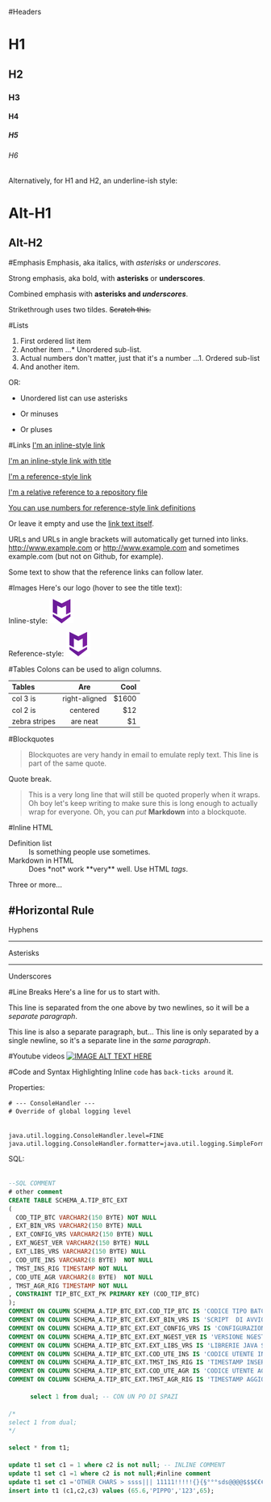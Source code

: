 #Headers

# H1
## H2
### H3
#### H4
##### H5
###### H6

Alternatively, for H1 and H2, an underline-ish style:

Alt-H1
======

Alt-H2
------


#Emphasis
Emphasis, aka italics, with *asterisks* or _underscores_.

Strong emphasis, aka bold, with **asterisks** or __underscores__.

Combined emphasis with **asterisks and _underscores_**.

Strikethrough uses two tildes. ~~Scratch this.~~



#Lists
1. First ordered list item
2. Another item
...* Unordered sub-list. 
1. Actual numbers don't matter, just that it's a number
...1. Ordered sub-list
4. And another item.

OR:

* Unordered list can use asterisks
- Or minuses
+ Or pluses



#Links
[I'm an inline-style link](https://www.google.com)

[I'm an inline-style link with title](https://www.google.com "Google's Homepage")

[I'm a reference-style link][Arbitrary case-insensitive reference text]

[I'm a relative reference to a repository file](../blob/master/LICENSE)

[You can use numbers for reference-style link definitions][1]

Or leave it empty and use the [link text itself].

URLs and URLs in angle brackets will automatically get turned into links. 
http://www.example.com or <http://www.example.com> and sometimes 
example.com (but not on Github, for example).

Some text to show that the reference links can follow later.

[arbitrary case-insensitive reference text]: https://www.mozilla.org
[1]: http://slashdot.org
[link text itself]: http://www.reddit.com




#Images
Here's our logo (hover to see the title text):

Inline-style: 
![alt text](https://github.com/adam-p/markdown-here/raw/master/src/common/images/icon48.png "Logo Title Text 1")

Reference-style: 
![alt text][logo]

[logo]: https://github.com/adam-p/markdown-here/raw/master/src/common/images/icon48.png "Logo Title Text 2"



#Tables
Colons can be used to align columns.

| Tables        | Are           | Cool  |
| :------------ |:-------------:| -----:|
| col 3 is      | right-aligned | $1600 |
| col 2 is      | centered      |   $12 |
| zebra stripes | are neat      |    $1 |



#Blockquotes
> Blockquotes are very handy in email to emulate reply text.
> This line is part of the same quote.

Quote break.

> This is a very long line that will still be quoted properly when it wraps. Oh boy let's keep writing to make sure this is long enough to actually wrap for everyone. Oh, you can *put* **Markdown** into a blockquote. 

#Inline HTML
<dl>
  <dt>Definition list</dt>
  <dd>Is something people use sometimes.</dd>

  <dt>Markdown in HTML</dt>
  <dd>Does *not* work **very** well. Use HTML <em>tags</em>.</dd>
</dl>

Three or more...



#Horizontal Rule
---

Hyphens

***

Asterisks

___

Underscores





#Line Breaks
Here's a line for us to start with.

This line is separated from the one above by two newlines, so it will be a *separate paragraph*.

This line is also a separate paragraph, but...
This line is only separated by a single newline, so it's a separate line in the *same paragraph*.


#Youtube videos
[![IMAGE ALT TEXT HERE](http://img.youtube.com/vi/y3mqRZMB89c/0.jpg)](https://www.youtube.com/watch?v=y3mqRZMB89c)



#Code and Syntax Highlighting
Inline `code` has `back-ticks around` it.

Properties:

``` properties
# --- ConsoleHandler ---
# Override of global logging level


java.util.logging.ConsoleHandler.level=FINE
java.util.logging.ConsoleHandler.formatter=java.util.logging.SimpleFormatter
```

SQL:

``` sql

--SQL COMMENT
# other comment
CREATE TABLE SCHEMA_A.TIP_BTC_EXT 
(
  COD_TIP_BTC VARCHAR2(150 BYTE) NOT NULL 
, EXT_BIN_VRS VARCHAR2(150 BYTE) NULL 
, EXT_CONFIG_VRS VARCHAR2(150 BYTE) NULL 
, EXT_NGEST_VER VARCHAR2(150 BYTE) NULL
, EXT_LIBS_VRS VARCHAR2(150 BYTE) NULL 
, COD_UTE_INS VARCHAR2(8 BYTE)  NOT NULL 
, TMST_INS_RIG TIMESTAMP NOT NULL
, COD_UTE_AGR VARCHAR2(8 BYTE)  NOT NULL 
, TMST_AGR_RIG TIMESTAMP NOT NULL
, CONSTRAINT TIP_BTC_EXT_PK PRIMARY KEY (COD_TIP_BTC) 
); 
COMMENT ON COLUMN SCHEMA_A.TIP_BTC_EXT.COD_TIP_BTC IS 'CODICE TIPO BATCH';
COMMENT ON COLUMN SCHEMA_A.TIP_BTC_EXT.EXT_BIN_VRS IS 'SCRIPT  DI AVVIO SPECIFICO DEL BATCH';
COMMENT ON COLUMN SCHEMA_A.TIP_BTC_EXT.EXT_CONFIG_VRS IS 'CONFIGURAZIONE SPECIFICA DEL BATCH';
COMMENT ON COLUMN SCHEMA_A.TIP_BTC_EXT.EXT_NGEST_VER IS 'VERSIONE NGEST.jar SPECIFICA DEL BATCH';
COMMENT ON COLUMN SCHEMA_A.TIP_BTC_EXT.EXT_LIBS_VRS IS 'LIBRERIE JAVA SPECIFICHE PER IL BATCH';
COMMENT ON COLUMN SCHEMA_A.TIP_BTC_EXT.COD_UTE_INS IS 'CODICE UTENTE INSERIMENTO';
COMMENT ON COLUMN SCHEMA_A.TIP_BTC_EXT.TMST_INS_RIG IS 'TIMESTAMP INSERIMENTO RIGA';
COMMENT ON COLUMN SCHEMA_A.TIP_BTC_EXT.COD_UTE_AGR IS 'CODICE UTENTE AGGIORNAMENTO';
COMMENT ON COLUMN SCHEMA_A.TIP_BTC_EXT.TMST_AGR_RIG IS 'TIMESTAMP AGGIORNAMENTO RIGA';

      select 1 from dual; -- CON UN PO DI SPAZI 

/*
select 1 from dual;
*/

select * from t1;

update t1 set c1 = 1 where c2 is not null; -- INLINE COMMENT
update t1 set c1 =1 where c2 is not null;#inline comment
update t1 set c1 ='OTHER CHARS > ssss||| 11111!!!!!{}{§°°°sds@@@@$$$€€€€€@@@@a<<<<<<@@@@¸@ò@@@@@> > 4' where c2 > c3;#inline comment
insert into t1 (c1,c2,c3) values (65.6,'PIPPO','123',65);

```
